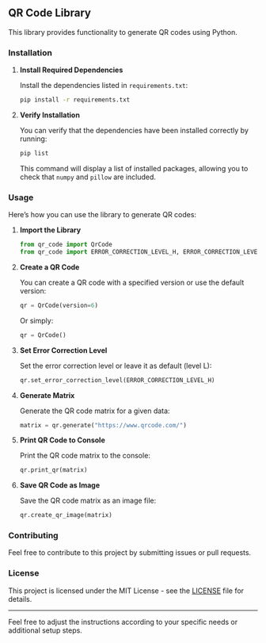 ## QR Code Library

This library provides functionality to generate QR codes using Python.

### Installation

1. **Install Required Dependencies**

   Install the dependencies listed in `requirements.txt`:

   ```sh
   pip install -r requirements.txt
   ```

2. **Verify Installation**

   You can verify that the dependencies have been installed correctly by running:

   ```sh
   pip list
   ```

   This command will display a list of installed packages, allowing you to check that `numpy` and `pillow` are included.

### Usage

Here’s how you can use the library to generate QR codes:

1. **Import the Library**

   ```python
   from qr_code import QrCode
   from qr_code import ERROR_CORRECTION_LEVEL_H, ERROR_CORRECTION_LEVEL_Q, ERROR_CORRECTION_LEVEL_M, ERROR_CORRECTION_LEVEL_L
   ```

2. **Create a QR Code**

   You can create a QR code with a specified version or use the default version:

   ```python
   qr = QrCode(version=6)
   ```

   Or simply:

   ```python
   qr = QrCode()
   ```

3. **Set Error Correction Level**

   Set the error correction level or leave it as default (level L):

   ```python
   qr.set_error_correction_level(ERROR_CORRECTION_LEVEL_H)
   ```

4. **Generate Matrix**

   Generate the QR code matrix for a given data:

   ```python
   matrix = qr.generate("https://www.qrcode.com/")
   ```

5. **Print QR Code to Console**

   Print the QR code matrix to the console:

   ```python
   qr.print_qr(matrix)
   ```

6. **Save QR Code as Image**

   Save the QR code matrix as an image file:

   ```python
   qr.create_qr_image(matrix)
   ```

### Contributing

Feel free to contribute to this project by submitting issues or pull requests.

### License

This project is licensed under the MIT License - see the [LICENSE](LICENSE) file for details.

---

Feel free to adjust the instructions according to your specific needs or additional setup steps.
